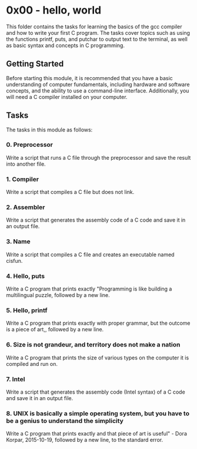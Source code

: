 # 0x00 - hello, world

This folder contains the tasks for learning the basics of the gcc compiler and how to write your first C program.
The tasks cover topics such as using the functions printf, puts, and putchar to output text to the terminal,
as well as basic syntax and concepts in C programming.

## Getting Started

Before starting this module, it is recommended that you have a basic understanding of computer fundamentals,
including hardware and software concepts, and the ability to use a command-line interface.
Additionally, you will need a C compiler installed on your computer.

## Tasks

The tasks in this module as follows:

### 0. Preprocessor

Write a script that runs a C file through the preprocessor and save the result into another file.

### 1. Compiler

Write a script that compiles a C file but does not link.

### 2. Assembler

Write a script that generates the assembly code of a C code and save it in an output file.

### 3. Name

Write a script that compiles a C file and creates an executable named cisfun.

### 4. Hello, puts

Write a C program that prints exactly "Programming is like building a multilingual puzzle, followed by a new line.

### 5. Hello, printf

Write a C program that prints exactly with proper grammar, but the outcome is a piece of art,, followed by a new line.

### 6. Size is not grandeur, and territory does not make a nation

Write a C program that prints the size of various types on the computer it is compiled and run on.

### 7. Intel

Write a script that generates the assembly code (Intel syntax) of a C code and save it in an output file.

### 8. UNIX is basically a simple operating system, but you have to be a genius to understand the simplicity

Write a C program that prints exactly and that piece of art is useful" - Dora Korpar, 2015-10-19, followed by a new line, to the standard error.